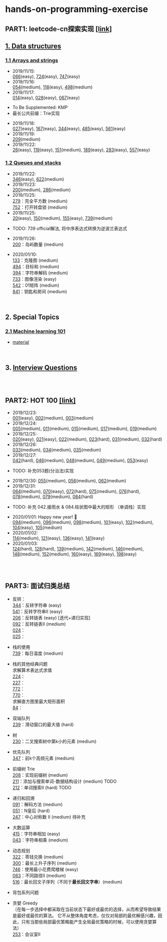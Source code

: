 # hands-on-programming-exercise
## PART1: leetcode-cn探索实现 [[link]](https://leetcode-cn.com)

## [1. Data structures](https://leetcode-cn.com/explore/learn/)
### [1.1 Arrays and strings](https://leetcode-cn.com/explore/learn/card/array-and-string/)

* 2019/11/15: <br>
[066](https://github.com/yangtao0304/hands-on-programming-exercise/blob/master/data_structure/arrays_and_strings/066_plus_one.py)(easy), [724](https://github.com/yangtao0304/hands-on-programming-exercise/blob/master/data_structure/arrays_and_strings/724_pivot_index.py)(easy), [747](https://github.com/yangtao0304/hands-on-programming-exercise/blob/master/data_structure/arrays_and_strings/747_dominant_index.py)(easy)
* 2019/11/16: <br>
[054](https://github.com/yangtao0304/hands-on-programming-exercise/blob/master/data_structure/arrays_and_strings/054_spiral_order.py)(medium), [118](https://github.com/yangtao0304/hands-on-programming-exercise/blob/master/data_structure/arrays_and_strings/118_generate.py)(easy), [498](https://github.com/yangtao0304/hands-on-programming-exercise/blob/master/data_structure/arrays_and_strings/498_find_diagonal_order.py)(medium)
* 2019/11/17: <br>
[014](https://github.com/yangtao0304/hands-on-programming-exercise/blob/master/data_structure/arrays_and_strings/014_longest_common_prefix.py)(easy), [028](https://github.com/yangtao0304/hands-on-programming-exercise/blob/master/data_structure/arrays_and_strings/028_str_str.py)(easy), [067](https://github.com/yangtao0304/hands-on-programming-exercise/blob/master/data_structure/arrays_and_strings/067_add_binary.py)(easy)  
- To Be Supplemented: KMP
- 最长公共前缀：Trie实现
* 2019/11/18: <br>
[027](https://github.com/yangtao0304/hands-on-programming-exercise/blob/master/data_structure/arrays_and_strings/027_remove_element.py)(easy), [167](https://github.com/yangtao0304/hands-on-programming-exercise/blob/master/data_structure/arrays_and_strings/167_two_sum.py)(easy), [344](https://github.com/yangtao0304/hands-on-programming-exercise/blob/master/data_structure/arrays_and_strings/344_reverse_string.py)(easy), [485](https://github.com/yangtao0304/hands-on-programming-exercise/blob/master/data_structure/arrays_and_strings/485_find_max_consecutive_ones.py)(easy), [561](https://github.com/yangtao0304/hands-on-programming-exercise/blob/master/data_structure/arrays_and_strings/561_array_pair_sum_1.py)(easy)
* 2019/11/19: <br>
[209](https://github.com/yangtao0304/hands-on-programming-exercise/blob/master/data_structure/arrays_and_strings/209_min_subarray_len.py)(medium)
* 2019/11/22: <br>
[26](https://github.com/yangtao0304/hands-on-programming-exercise/blob/master/data_structure/arrays_and_strings/026_remove_duplicates.py)(easy), [119](https://github.com/yangtao0304/hands-on-programming-exercise/blob/master/data_structure/arrays_and_strings/119_get_row.py)(easy), [151](https://github.com/yangtao0304/hands-on-programming-exercise/blob/master/data_structure/arrays_and_strings/151_reverse_words.py)(medium), [189](https://github.com/yangtao0304/hands-on-programming-exercise/blob/master/data_structure/arrays_and_strings/189_rotate.py)(easy), [283](https://github.com/yangtao0304/hands-on-programming-exercise/blob/master/data_structure/arrays_and_strings/283_move_zeroes.py)(easy), [557](https://github.com/yangtao0304/hands-on-programming-exercise/blob/master/data_structure/arrays_and_strings/557_reverse_words.py)(easy)

### [1.2 Queues and stacks](https://leetcode-cn.com/explore/learn/card/queue-stack/)
* 2019/11/22: <br>
[346](https://github.com/yangtao0304/hands-on-programming-exercise/blob/master/data_structure/queues_and_stacks/346_moving_average.py)(easy), [622](https://github.com/yangtao0304/hands-on-programming-exercise/blob/master/data_structure/queues_and_stacks/622_my_circular_queue.py)(medium)
* 2019/11/23: <br>
[200](https://github.com/yangtao0304/hands-on-programming-exercise/blob/master/data_structure/queues_and_stacks/200_num_islands.py)(medium), [286](https://github.com/yangtao0304/hands-on-programming-exercise/blob/master/data_structure/queues_and_stacks/286_walls_and_gates.py)(medium)
* 2019/11/25: <br>
[279](https://github.com/yangtao0304/hands-on-programming-exercise/blob/master/data_structure/queues_and_stacks/279_num_squares.py)：完全平方数 (medium)<br>
[752](https://github.com/yangtao0304/hands-on-programming-exercise/blob/master/data_structure/queues_and_stacks/752_open_lock.py)：打开转盘锁 (medium)<br>
* 2019/11/25: <br>
[20](https://github.com/yangtao0304/hands-on-programming-exercise/blob/master/data_structure/queues_and_stacks/020_is_valid.py)(easy), [150](https://github.com/yangtao0304/hands-on-programming-exercise/blob/master/data_structure/queues_and_stacks/150_eval_RPN.py)(medium), [155](https://github.com/yangtao0304/hands-on-programming-exercise/blob/master/data_structure/queues_and_stacks/155_min_stack.py)(easy), [739](https://github.com/yangtao0304/hands-on-programming-exercise/blob/master/data_structure/queues_and_stacks/739_daily_temperatures.py)(medium)
- TODO: 739 official解法, 将中序表达式转换为逆波兰表达式
* 2019/11/26: <br>
[200](https://github.com/yangtao0304/hands-on-programming-exercise/blob/master/data_structure/queues_and_stacks/200_num_islands.py)：岛屿数量 (medium)<br>

* 2020/01/10: <br>
[133](https://github.com/yangtao0304/hands-on-programming-exercise/blob/master/data_structure/queues_and_stacks/133_clone_graph.py)：克隆图 (medium)<br>
[494](https://github.com/yangtao0304/hands-on-programming-exercise/blob/master/data_structure/queues_and_stacks/494_find_target_sumways.py)：目标和 (medium)<br>
[394](https://github.com/yangtao0304/hands-on-programming-exercise/blob/master/data_structure/queues_and_stacks/394_decode_string.py)：字符串解码 (medium)<br>
[733](https://github.com/yangtao0304/hands-on-programming-exercise/blob/master/data_structure/queues_and_stacks/733_flood_fill.py)：图像渲染 (easy)<br>
[542](https://github.com/yangtao0304/hands-on-programming-exercise/blob/master/data_structure/queues_and_stacks/542_update_matrix.py)：01矩阵 (medium)<br>
[841](https://github.com/yangtao0304/hands-on-programming-exercise/blob/master/data_structure/queues_and_stacks/841_can_visitallrooms.py)：钥匙和房间 (medium)<br>


<br>

## 2. Special Topics
### [2.1 Machine learning 101](https://leetcode-cn.com/explore/orignial/card/machine-learning-101/)
- [material](https://github.com/yangtao0304/hands-on-programming-exercise/blob/master/special_topic/machine_learning_101/README.md)

<br>

## 3. [Interview Questions](https://leetcode-cn.com/explore/interview/)

<br><br>

## PART2: HOT 100 [[link]](https://leetcode-cn.com/problemset/hot-100/)
* 2019/12/23: <br>
[001](https://github.com/yangtao0304/hands-on-programming-exercise/blob/master/HOT_100/001_two_sum.py)(easy), [002](https://github.com/yangtao0304/hands-on-programming-exercise/blob/master/HOT_100/002_add_two_numbers.py)(medium), [003](https://github.com/yangtao0304/hands-on-programming-exercise/blob/master/HOT_100/003_length_of_longest_substring.py)(medium)
* 2019/12/24: <br>
[005](https://github.com/yangtao0304/hands-on-programming-exercise/blob/master/HOT_100/005_longest_palindrome.py)(medium), [011](https://github.com/yangtao0304/hands-on-programming-exercise/blob/master/HOT_100/011_max_area.py)(medium), [015](https://github.com/yangtao0304/hands-on-programming-exercise/blob/master/HOT_100/015_three_sum.py)(medium), [017](https://github.com/yangtao0304/hands-on-programming-exercise/blob/master/HOT_100/017_letter_combinations.py)(medium), [019](https://github.com/yangtao0304/hands-on-programming-exercise/blob/master/HOT_100/019_remove_nth_from_end.py)(medium)<br>
* 2019/12/25: <br>
[020](https://github.com/yangtao0304/hands-on-programming-exercise/blob/master/HOT_100/020_is_valid.py)(easy), [021](https://github.com/yangtao0304/hands-on-programming-exercise/blob/master/HOT_100/021_merge_two_lists.py)(easy), [022](https://github.com/yangtao0304/hands-on-programming-exercise/blob/master/HOT_100/022_generate_parenthesis.py)(medium), [023](https://github.com/yangtao0304/hands-on-programming-exercise/blob/master/HOT_100/023_merge_k_lists.py)(hard), [031](https://github.com/yangtao0304/hands-on-programming-exercise/blob/master/HOT_100/031_next_permutation.py)(medium), [032](https://github.com/yangtao0304/hands-on-programming-exercise/blob/master/HOT_100/032_longest_valid_parenthese.py)(hard)
* 2019/12/26: <br>
[033](https://github.com/yangtao0304/hands-on-programming-exercise/blob/master/HOT_100/033_search.py)(medium), [034](https://github.com/yangtao0304/hands-on-programming-exercise/blob/master/HOT_100/034_search_range.py)(medium), [035](https://github.com/yangtao0304/hands-on-programming-exercise/blob/master/HOT_100/035_combination_sum.py)(medium)
* 2019/12/27: <br>
[042](https://github.com/yangtao0304/hands-on-programming-exercise/blob/master/HOT_100/042_trap.py)(hard), [046](https://github.com/yangtao0304/hands-on-programming-exercise/blob/master/HOT_100/046_permute.py)(medium), [048](https://github.com/yangtao0304/hands-on-programming-exercise/blob/master/HOT_100/048_rotate.py)(medium), [049](https://github.com/yangtao0304/hands-on-programming-exercise/blob/master/HOT_100/049_group_anagrams.py)(medium), [053](https://github.com/yangtao0304/hands-on-programming-exercise/blob/master/HOT_100/053_max_subarray.py)(easy)
- TODO: 补充053题(分治法)实现
* 2019/12/30: [055](https://github.com/yangtao0304/hands-on-programming-exercise/blob/master/HOT_100/055_can_jump.py)(medium), [056](https://github.com/yangtao0304/hands-on-programming-exercise/blob/master/HOT_100/056_merge.py)(medium), [062](https://github.com/yangtao0304/hands-on-programming-exercise/blob/master/HOT_100/062_unique_paths.py)(medium)
* 2019/12/31: <br>
[064](https://github.com/yangtao0304/hands-on-programming-exercise/blob/master/HOT_100/064_min_path_sum.py)(medium), [070](https://github.com/yangtao0304/hands-on-programming-exercise/blob/master/HOT_100/070_climb_stairs.py)(easy), [072](https://github.com/yangtao0304/hands-on-programming-exercise/blob/master/HOT_100/072_min_distance.py)(hard), [075](https://github.com/yangtao0304/hands-on-programming-exercise/blob/master/HOT_100/075_sort_colors.py)(medium), [076](https://github.com/yangtao0304/hands-on-programming-exercise/blob/master/HOT_100/076_min_window.py)(hard), [078](https://github.com/yangtao0304/hands-on-programming-exercise/blob/master/HOT_100/078_subsets.py)(medium), [079](https://github.com/yangtao0304/hands-on-programming-exercise/blob/master/HOT_100/079_exist.py)(medium), [084](https://github.com/yangtao0304/hands-on-programming-exercise/blob/master/HOT_100/084_largest_rectangle_area.py)(hard)
- TODO: 补充 042.接雨水 & 084.柱状图中最大的矩形 （单调栈）实现  

* 2020/01/01: Happy new year! 🧨<br>
[094](https://github.com/yangtao0304/hands-on-programming-exercise/blob/master/HOT_100/094_inorder_traversal.py)(medium), [096](https://github.com/yangtao0304/hands-on-programming-exercise/blob/master/HOT_100/096_num_trees.py)(medium), [098](https://github.com/yangtao0304/hands-on-programming-exercise/blob/master/HOT_100/098_is_valid_bst.py)(medium), [101](https://github.com/yangtao0304/hands-on-programming-exercise/blob/master/HOT_100/101_is_symmetric.py)(easy), [102](https://github.com/yangtao0304/hands-on-programming-exercise/blob/master/HOT_100/102_level_order.py)(medium), [104](https://github.com/yangtao0304/hands-on-programming-exercise/blob/master/HOT_100/104_max_depth.py)(easy), [105](https://github.com/yangtao0304/hands-on-programming-exercise/blob/master/HOT_100/105_build_tree.py)(medium)
* 2020/01/02:<br>
[114](https://github.com/yangtao0304/hands-on-programming-exercise/blob/master/HOT_100/114_flatten.py)(medium), [121](https://github.com/yangtao0304/hands-on-programming-exercise/blob/master/HOT_100/121_max_profit.py)(easy), [136](https://github.com/yangtao0304/hands-on-programming-exercise/blob/master/HOT_100/136_single_number.py)(easy), [141](https://github.com/yangtao0304/hands-on-programming-exercise/blob/master/HOT_100/141_has_cycle.py)(easy)
* 2020/01/03:<br>
[124](https://github.com/yangtao0304/hands-on-programming-exercise/blob/master/HOT_100/124_max_path_sum.py)(hard), [128](https://github.com/yangtao0304/hands-on-programming-exercise/blob/master/HOT_100/128_longest_consecutive.py)(hard), [139](https://github.com/yangtao0304/hands-on-programming-exercise/blob/master/HOT_100/139_word_break.py)(medium), [142](https://github.com/yangtao0304/hands-on-programming-exercise/blob/master/HOT_100/142_detect_cycle.py)(medium), [146](https://github.com/yangtao0304/hands-on-programming-exercise/blob/master/HOT_100/146_lru_cache.py)(medium), [148](https://github.com/yangtao0304/hands-on-programming-exercise/blob/master/HOT_100/148_sort_list.py)(medium), [152](https://github.com/yangtao0304/hands-on-programming-exercise/blob/master/HOT_100/152_max_product.py)(medium), [160](https://github.com/yangtao0304/hands-on-programming-exercise/blob/master/HOT_100/160_get_intersection_node.py)(easy), [169](https://github.com/yangtao0304/hands-on-programming-exercise/blob/master/HOT_100/169_majority_element.py)(easy), [198](https://github.com/yangtao0304/hands-on-programming-exercise/blob/master/HOT_100/198_rob.py)(easy)

<br><br>

## PART3: 面试归类总结
* 反转：<br>
[344](https://github.com/yangtao0304/hands-on-programming-exercise/blob/master/interview/344_reverse_string.py)：反转字符串 (easy)<br>
[541](https://github.com/yangtao0304/hands-on-programming-exercise/blob/master/interview/541_reverse_string2.py)：反转字符串II (easy)<br>
[206](https://github.com/yangtao0304/hands-on-programming-exercise/blob/master/interview/206_reverse_list.py)：反转链表 (easy) [迭代+递归实现]<br>
[092](https://github.com/yangtao0304/hands-on-programming-exercise/blob/master/interview/092_reverse_list2.py)：反转链表II (medium)<br>
[024]()：<br>
[025]()：

* 栈的使用<br>
[739](https://github.com/yangtao0304/hands-on-programming-exercise/blob/master/interview/739_daily_temp.py)：每日温度 (medium)

* 栈的其他经典问题<br>
求解算术表达式求值<br>
[224]()：<br>
[227]()：<br>
[772]()：<br>
[770]()：<br>
求解直方图里最大矩形面积<br>
[84]()：<br>

* 双端队列<br>
[239](https://github.com/yangtao0304/hands-on-programming-exercise/blob/master/interview/239_max_sliding_window.py)：滑动窗口的最大值 (hard)

* 树<br>
[230](https://github.com/yangtao0304/hands-on-programming-exercise/blob/master/interview/230_kth_smallest.py)：二叉搜索树中第k小的元素 (medium)

* 优先队列<br>
[347](https://github.com/yangtao0304/hands-on-programming-exercise/blob/master/interview/347_topk_frequent.py)：前k个高频元素 (medium)

* 前缀树 Trie<br>
[208](https://github.com/yangtao0304/hands-on-programming-exercise/blob/master/interview/208_trie.py)：实现前缀树 (medium)<br>
[211](https://github.com/yangtao0304/hands-on-programming-exercise/blob/master/interview/211_word_dictionary.py)：添加与搜索单词-数据结构设计 (medium) TODO<br> 
[212](https://github.com/yangtao0304/hands-on-programming-exercise/blob/master/interview/212_find_words.py)：单词搜索II (hard) TODO

* 递归和回溯<br>
[091](https://github.com/yangtao0304/hands-on-programming-exercise/blob/master/interview/091_num_decodings.py)：解码方法 (medium)<br>
[051](https://github.com/yangtao0304/hands-on-programming-exercise/blob/master/interview/051_solve_nqueens.py)：N皇后 (hard)<br>
[247]()：中心对称数 II (medium) 待补充<br>

* 大数运算<br>
[415](https://github.com/yangtao0304/hands-on-programming-exercise/blob/master/interview/415_add_strings.py)：字符串相加 (easy)<br>
[043](https://github.com/yangtao0304/hands-on-programming-exercise/blob/master/interview/043_multiply.py)：字符串相乘 (medium)<br>

* 动态规划<br>
[322]()：零钱兑换 (medium)<br>
[300](https://github.com/yangtao0304/hands-on-programming-exercise/blob/master/interview/0300_length_of_lis.py)：最长上升子序列 (medium)<br>
[746](https://github.com/yangtao0304/hands-on-programming-exercise/blob/master/interview/746_mincost_climbingstairs.py)：使用最小花费爬楼梯 (easy)<br>
[063](https://github.com/yangtao0304/hands-on-programming-exercise/blob/master/interview/063_uniquepaths_obstacles.py)：不同路径II (medium)<br>
[516](https://github.com/yangtao0304/hands-on-programming-exercise/blob/master/interview/516_longest_palindrome_subseq.py)：最长回文子序列（不同于**最长回文字串**）(medium)<br>

* 背包系列问题<br>


* 贪婪 Greedy<br>
（在每一步选择中都采取在当前状态下最好或最优的选择，从而希望导致结果是最好或最优的算法。
它不从整体角度考虑，仅仅对局部的最优解感兴趣，因此，只有当那些局部最优策略能产生全局最优策略的时候，可以使用贪婪算法）<br>
[253](https://github.com/yangtao0304/hands-on-programming-exercise/blob/master/interview/253_min_meeting_rooms.py)：会议室II<br>
